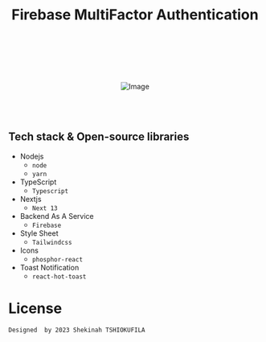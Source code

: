<h1 align="center">Firebase MultiFactor Authentication</h1><br>
<br>

<p align="center">
  <img src="/public/readme.jpg" alt="Image" style="margin: 50px 0px 50px 0px"/>
</p>

## Tech stack & Open-source libraries

- Nodejs
    - ```node```
    - ```yarn```
- TypeScript
    - ```Typescript```
- Nextjs
    - ```Next 13```
- Backend As A Service
    - ```Firebase```
- Style Sheet
    - ```Tailwindcss```
- Icons
    - ```phosphor-react```
- Toast Notification
    - ```react-hot-toast```


# License

```
Designed  by 2023 Shekinah TSHIOKUFILA
```
